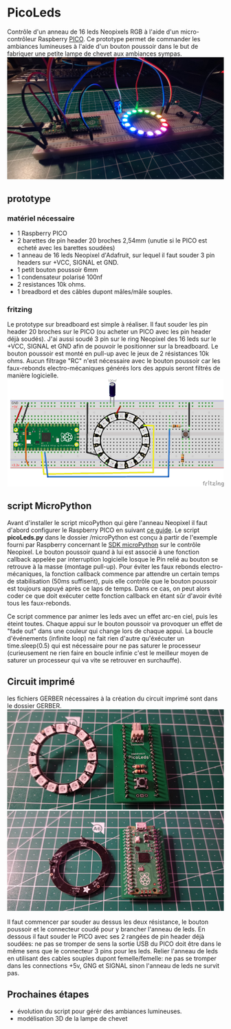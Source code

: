 # PicoLeds
Contrôle d'un anneau de 16 leds Neopixels RGB à l'aide d'un micro-contrôleur Raspberry [PICO](https://www.papsdroid.fr/post/hello-pico).
Ce prototype permet de commander les ambiances lumineuses à l'aide d'un bouton poussoir dans le but de fabriquer une petite lampe de chevet aux ambiances sympas.
![Prototype](_docs/IMG_20210304_190720_web.jpg)


## prototype

### matériel nécessaire
* 1 Raspberry PICO 
* 2 barettes de pin header 20 broches 2,54mm (unutie si le PICO est echeté avec les barettes soudées)
* 1 anneau de 16 leds Neopixel d'Adafruit, sur lequel il faut souder 3 pin headers sur +VCC, SIGNAL et GND.
* 1 petit bouton poussoir 6mm
* 1 condensateur polarisé 100nf
* 2 resistances 10k ohms.
* 1 breadbord et des câbles dupont mâles/mâle souples.

### fritzing
Le prototype sur breadboard est simple à réaliser. Il faut souder les pin header 20 broches sur le PICO (ou acheter un PICO avec les pin header déjà soudés). 
J'ai aussi soudé 3 pin sur le ring Neopixel des 16 leds sur le +VCC, SIGNAL et GND afin de pouvoir le positionner sur la breadboard. 
Le bouton poussoir est monté en pull-up avec le jeux de 2 résistances 10k ohms.
Aucun filtrage "RC" n'est nécessaire avec le bouton poussoir car les faux-rebonds electro-mécaniques générés lors des appuis seront filtrés de manière logicielle.
![fritzing](_docs/picoLeds_fritzing_web.png)

## script MicroPython
Avant d'installer le script micoPython qui gère l'anneau Neopixel il faut d'abord configurer le Raspberry PICO en suivant [ce guide](https://www.papsdroid.fr/post/hello-pico).
Le script **picoLeds.py** dans le dossier /microPython est conçu à partir de l'exemple fourni par Raspberry concernant le [SDK microPython](https://datasheets.raspberrypi.org/pico/raspberry-pi-pico-python-sdk.pdf) sur le contrôle Neopixel.
Le bouton poussoir quand à lui est associé à une fonction callback appelée par interruption logicielle losque le Pin relié au bouton se retrouve à la masse (montage pull-up). Pour éviter les faux rebonds electro-mécaniques, la fonction callback commence par attendre un certain temps de stabilisation (50ms suffisent), 
puis elle contrôle que le bouton poussoir est toujours appuyé après ce laps de temps. 
Dans ce cas, on peut alors coder ce que doit exécuter cette fonction callback en étant sûr d'avoir évité tous les faux-rebonds.

Ce script commence par animer les leds avec un effet arc-en ciel, puis les éteint toutes.
Chaque appui sur le bouton poussoir va provoquer un effet de "fade out" dans une couleur qui change lors de chaque appui.
La boucle d'événements (infinite loop) ne fait rien d'autre qu'éxécuter un time.sleep(0.5) qui est nécessaire pour ne pas saturer le processeur (curieusement ne rien faire en boucle infinie c'est le meilleur moyen de saturer un processeur qui va vite se retrouver en surchauffe).

## Circuit imprimé
les fichiers GERBER nécessaires à la création du circuit imprimé sont dans le dossier GERBER.
![PCB_recto](_docs/PCB_recto.jpg)
![PCB_verso](_docs/PCB_verso.jpg)

Il faut commencer par souder au dessus les deux résistance, le bouton poussoir et le connecteur coudé pour y brancher l'anneau de leds.
En dessous il faut souder le PICO avec ses 2 rangées de pin header déjà soudées: ne pas se tromper de sens la sortie USB du PICO doit être dans le même sens que le connecteur 3 pins pour les leds. Relier l'anneau de leds en utilisant des cables souples dupont femelle/femelle: ne pas se tromper dans les connections +5v, GNG et SIGNAL sinon l'anneau de leds ne survit pas.


## Prochaines étapes 
* évolution du script pour gérér des ambiances lumineuses.
* modélisation 3D de la lampe de chevet

